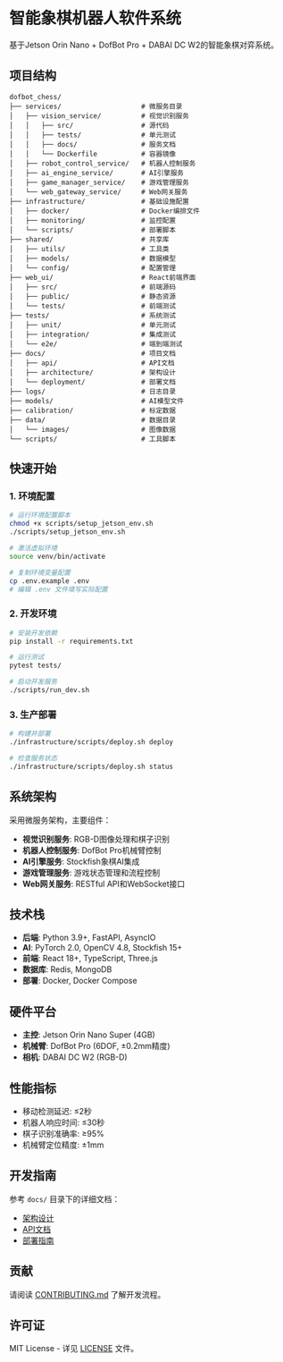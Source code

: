 # 智能象棋机器人软件系统

基于Jetson Orin Nano + DofBot Pro + DABAI DC W2的智能象棋对弈系统。

## 项目结构

```
dofbot_chess/
├── services/                    # 微服务目录
│   ├── vision_service/          # 视觉识别服务
│   │   ├── src/                 # 源代码
│   │   ├── tests/               # 单元测试
│   │   ├── docs/                # 服务文档
│   │   └── Dockerfile           # 容器镜像
│   ├── robot_control_service/   # 机器人控制服务
│   ├── ai_engine_service/       # AI引擎服务
│   ├── game_manager_service/    # 游戏管理服务
│   └── web_gateway_service/     # Web网关服务
├── infrastructure/              # 基础设施配置
│   ├── docker/                  # Docker编排文件
│   ├── monitoring/              # 监控配置
│   └── scripts/                 # 部署脚本
├── shared/                      # 共享库
│   ├── utils/                   # 工具类
│   ├── models/                  # 数据模型
│   └── config/                  # 配置管理
├── web_ui/                      # React前端界面
│   ├── src/                     # 前端源码
│   ├── public/                  # 静态资源
│   └── tests/                   # 前端测试
├── tests/                       # 系统测试
│   ├── unit/                    # 单元测试
│   ├── integration/             # 集成测试
│   └── e2e/                     # 端到端测试
├── docs/                        # 项目文档
│   ├── api/                     # API文档
│   ├── architecture/            # 架构设计
│   └── deployment/              # 部署文档
├── logs/                        # 日志目录
├── models/                      # AI模型文件
├── calibration/                 # 标定数据
├── data/                        # 数据目录
│   └── images/                  # 图像数据
└── scripts/                     # 工具脚本
```

## 快速开始

### 1. 环境配置

```bash
# 运行环境配置脚本
chmod +x scripts/setup_jetson_env.sh
./scripts/setup_jetson_env.sh

# 激活虚拟环境
source venv/bin/activate

# 复制环境变量配置
cp .env.example .env
# 编辑 .env 文件填写实际配置
```

### 2. 开发环境

```bash
# 安装开发依赖
pip install -r requirements.txt

# 运行测试
pytest tests/

# 启动开发服务
./scripts/run_dev.sh
```

### 3. 生产部署

```bash
# 构建并部署
./infrastructure/scripts/deploy.sh deploy

# 检查服务状态
./infrastructure/scripts/deploy.sh status
```

## 系统架构

采用微服务架构，主要组件：

- **视觉识别服务**: RGB-D图像处理和棋子识别
- **机器人控制服务**: DofBot Pro机械臂控制
- **AI引擎服务**: Stockfish象棋AI集成
- **游戏管理服务**: 游戏状态管理和流程控制
- **Web网关服务**: RESTful API和WebSocket接口

## 技术栈

- **后端**: Python 3.9+, FastAPI, AsyncIO
- **AI**: PyTorch 2.0, OpenCV 4.8, Stockfish 15+
- **前端**: React 18+, TypeScript, Three.js
- **数据库**: Redis, MongoDB
- **部署**: Docker, Docker Compose

## 硬件平台

- **主控**: Jetson Orin Nano Super (4GB)
- **机械臂**: DofBot Pro (6DOF, ±0.2mm精度)
- **相机**: DABAI DC W2 (RGB-D)

## 性能指标

- 移动检测延迟: ≤2秒
- 机器人响应时间: ≤30秒
- 棋子识别准确率: ≥95%
- 机械臂定位精度: ±1mm

## 开发指南

参考 `docs/` 目录下的详细文档：

- [架构设计](docs/architecture/)
- [API文档](docs/api/)
- [部署指南](docs/deployment/)

## 贡献

请阅读 [CONTRIBUTING.md](CONTRIBUTING.md) 了解开发流程。

## 许可证

MIT License - 详见 [LICENSE](LICENSE) 文件。
